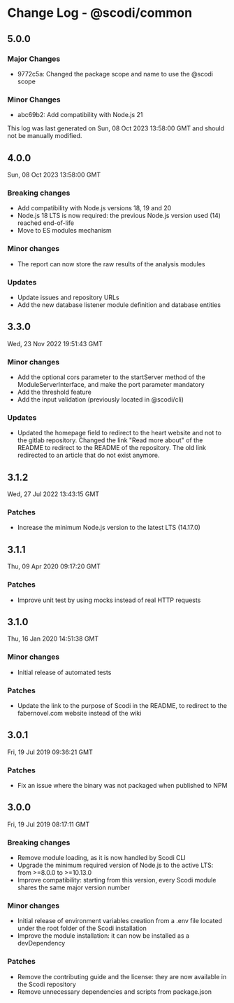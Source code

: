 # Change Log - @scodi/common

## 5.0.0

### Major Changes

- 9772c5a: Changed the package scope and name to use the @scodi scope

### Minor Changes

- abc69b2: Add compatibility with Node.js 21

This log was last generated on Sun, 08 Oct 2023 13:58:00 GMT and should not be manually modified.

## 4.0.0

Sun, 08 Oct 2023 13:58:00 GMT

### Breaking changes

- Add compatibility with Node.js versions 18, 19 and 20
- Node.js 18 LTS is now required: the previous Node.js version used (14) reached end-of-life
- Move to ES modules mechanism

### Minor changes

- The report can now store the raw results of the analysis modules

### Updates

- Update issues and repository URLs
- Add the new database listener module definition and database entities

## 3.3.0

Wed, 23 Nov 2022 19:51:43 GMT

### Minor changes

- Add the optional cors parameter to the startServer method of the ModuleServerInterface, and make the port parameter mandatory
- Add the threshold feature
- Add the input validation (previously located in @scodi/cli)

### Updates

- Updated the homepage field to redirect to the heart website and not to the gitlab repository. Changed the link "Read more about" of the README to redirect to the README of the repository. The old link redirected to an article that do not exist anymore.

## 3.1.2

Wed, 27 Jul 2022 13:43:15 GMT

### Patches

- Increase the minimum Node.js version to the latest LTS (14.17.0)

## 3.1.1

Thu, 09 Apr 2020 09:17:20 GMT

### Patches

- Improve unit test by using mocks instead of real HTTP requests

## 3.1.0

Thu, 16 Jan 2020 14:51:38 GMT

### Minor changes

- Initial release of automated tests

### Patches

- Update the link to the purpose of Scodi in the README, to redirect to the fabernovel.com website instead of the wiki

## 3.0.1

Fri, 19 Jul 2019 09:36:21 GMT

### Patches

- Fix an issue where the binary was not packaged when published to NPM

## 3.0.0

Fri, 19 Jul 2019 08:17:11 GMT

### Breaking changes

- Remove module loading, as it is now handled by Scodi CLI
- Upgrade the minimum required version of Node.js to the active LTS: from >=8.0.0 to >=10.13.0
- Improve compatibility: starting from this version, every Scodi module shares the same major version number

### Minor changes

- Initial release of environment variables creation from a .env file located under the root folder of the Scodi installation
- Improve the module installation: it can now be installed as a devDependency

### Patches

- Remove the contributing guide and the license: they are now available in the Scodi repository
- Remove unnecessary dependencies and scripts from package.json
